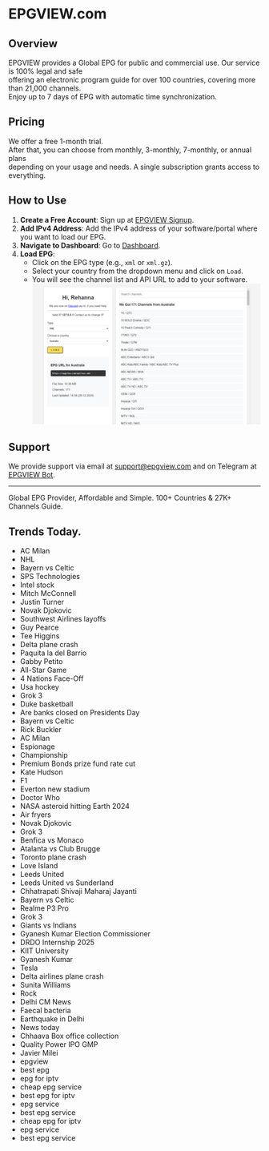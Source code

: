 # EPGVIEW.com



## Overview
EPGVIEW provides a Global EPG for public and commercial use. Our service is 100% legal and safe\
offering an electronic program guide for over 100 countries, covering more than 21,000 channels.\
Enjoy up to 7 days of EPG with automatic time synchronization.

## Pricing
We offer a free 1-month trial. \
After that, you can choose from monthly, 3-monthly, 7-monthly, or annual plans \
depending on your usage and needs. A single subscription grants access to everything.

## How to Use
1. **Create a Free Account**: Sign up at [EPGVIEW Signup](https://epgview.com/signup.php).
2. **Add IPv4 Address**: Add the IPv4 address of your software/portal where you want to load our EPG.
3. **Navigate to Dashboard**: Go to [Dashboard](https://epgview.com/dashboard.php).
4. **Load EPG**:
   - Click on the EPG type (e.g., `xml` or `xml.gz`).
   - Select your country from the dropdown menu and click on `Load`.
   - You will see the channel list and API URL to add to your software.
![EPGVIEW](img/dashboard.png)
## Support
We provide support via email at [support@epgview.com](mailto:support@epgview.com) and on Telegram at [EPGVIEW Bot](https://t.me/epgview_bot).

---

Global EPG Provider, Affordable and Simple. 100+ Countries & 27K+ Channels Guide.

## Trends Today.

- AC Milan
- NHL
- Bayern vs Celtic
- SPS Technologies
- Intel stock
- Mitch McConnell
- Justin Turner
- Novak Djokovic
- Southwest Airlines layoffs
- Guy Pearce
- Tee Higgins
- Delta plane crash
- Paquita la del Barrio
- Gabby Petito
- All-Star Game
- 4 Nations Face-Off
- Usa hockey
- Grok 3
- Duke basketball
- Are banks closed on Presidents Day
- Bayern vs Celtic
- Rick Buckler
- AC Milan
- Espionage
- Championship
- Premium Bonds prize fund rate cut
- Kate Hudson
- F1
- Everton new stadium
- Doctor Who
- NASA asteroid hitting Earth 2024
- Air fryers
- Novak Djokovic
- Grok 3
- Benfica vs Monaco
- Atalanta vs Club Brugge
- Toronto plane crash
- Love Island
- Leeds United
- Leeds United vs Sunderland
- Chhatrapati Shivaji Maharaj Jayanti
- Bayern vs Celtic
- Realme P3 Pro
- Grok 3
- Giants vs Indians
- Gyanesh Kumar Election Commissioner
- DRDO Internship 2025
- KIIT University
- Gyanesh Kumar
- Tesla
- Delta airlines plane crash
- Sunita Williams
- Rock
- Delhi CM News
- Faecal bacteria
- Earthquake in Delhi
- News today
- Chhaava Box office collection
- Quality Power IPO GMP
- Javier Milei
- epgview
- best epg
- epg for iptv
- cheap epg service
- best epg for iptv
- epg service
- best epg service
- cheap epg for iptv
- epg service
- best epg service
